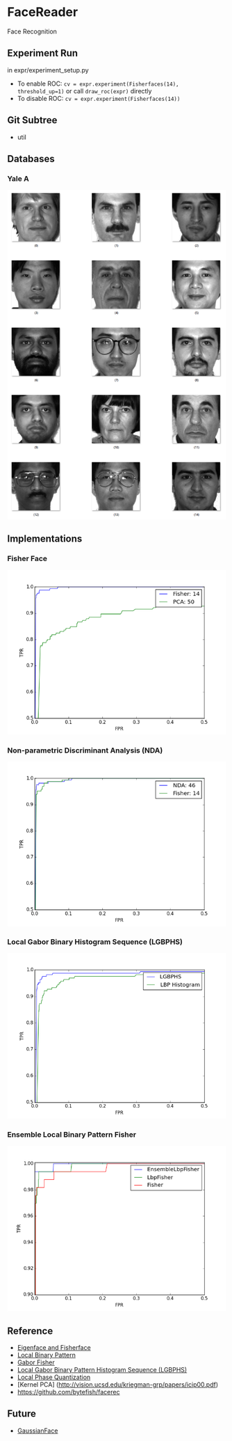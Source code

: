 # FaceReader
Face Recognition  

## Experiment Run
in expr/experiment_setup.py  
* To enable ROC: `cv = expr.experiment(Fisherfaces(14), threshold_up=1)` or call `draw_roc(expr)` directly  
* To disable ROC: `cv = expr.experiment(Fisherfaces(14))`  

## Git Subtree
* util 

## Databases
### Yale A 
![](/img/yale_a.png)  
## Implementations 
### Fisher Face  
![](/img/fisher.png)
### Non-parametric Discriminant Analysis (NDA) 
![](/img/nda.png)
### Local Gabor Binary Histogram Sequence (LGBPHS)
![](/img/LGBPHS.png)
### Ensemble Local Binary Pattern Fisher 
![](/img/ensemble.png)  

## Reference
* [Eigenface and Fisherface](http://www.cs.columbia.edu/~belhumeur/journal/fisherface-pami97.pdf)
* [Local Binary Pattern](http://docs.opencv.org/modules/contrib/doc/facerec/facerec_tutorial.html#local-binary-patterns-histograms)
* [Gabor Fisher](http://citeseerx.ist.psu.edu/viewdoc/download?doi=10.1.1.1.7675&rep=rep1&type=pdf)
* [Local Gabor Binary Pattern Histogram Sequence (LGBPHS)](http://www.jdl.ac.cn/user/sgshan/pub/ICCV2005-ZhangShan-LGBP.pdf)
* [Local Phase Quantization](http://www.ee.oulu.fi/research/imag/mvg/files/pdf/ICISP08.pdf)  
* [Kernel PCA] (http://vision.ucsd.edu/kriegman-grp/papers/icip00.pdf)
* https://github.com/bytefish/facerec

## Future
* [GaussianFace](http://arxiv.org/pdf/1404.3840.pdf) 